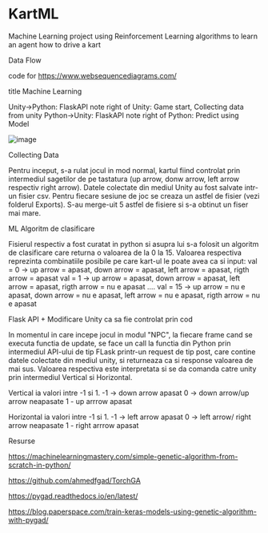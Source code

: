 # KartML
Machine Learning project using Reinforcement Learning algorithms to learn an agent how to drive a kart


Data Flow

code for  https://www.websequencediagrams.com/

title Machine Learning

Unity->Python: FlaskAPI
note right of Unity: Game start, Collecting data from unity
Python->Unity: FlaskAPI 
note right of Python: Predict using Model

![image](https://user-images.githubusercontent.com/37021205/152438475-e74e1dd2-1d45-4f22-b600-e8c3b94291a2.png)


Collecting Data

Pentru inceput, s-a rulat jocul in mod normal, kartul fiind controlat prin intermediul sagetilor de pe tastatura (up arrow, donw arrow, left arrow respectiv right arrow). Datele colectate din mediul Unity au fost salvate intr-un fisier csv. Pentru fiecare sesiune de joc se creaza un astfel de fisier (vezi folderul Exports). S-au merge-uit 5 astfel de fisiere si s-a obtinut un fiser mai mare.

ML Algoritm de clasificare

Fisierul respectiv a fost curatat in python si asupra lui s-a folosit un algoritm de clasificare care returna o valoarea de la 0 la 15.
Valoarea respectiva reprezinta combinatiile posibile pe care kart-ul le poate avea ca si input:
val = 0 -> up arrow = apasat, down arrow = apasat, left arrow = apasat, rigth arrow = apasat
val = 1 -> up arrow = apasat, down arrow = apasat, left arrow = apasat, rigth arrow = nu e apasat
....
val = 15 -> up arrow = nu e apasat, down arrow = nu e apasat, left arrow = nu e apasat, rigth arrow = nu e apasat

Flask API + Modificare Unity ca sa fie controlat prin cod



In momentul in care incepe jocul in modul "NPC", la fiecare frame cand se executa functia de update, se face un call la functia din Python prin intermediul API-ului de tip FLask printr-un request de tip post, care contine datele colectate din mediul unity, si returneaza ca si response valoarea de mai sus.
Valoarea respectiva este interpretata si se da comanda catre unity prin intermediul Vertical si Horizontal.


Vertical ia valori intre -1 si 1.
-1 -> down arrow apasat
0 -> down arrow/up arrow neapasate
1 - up arrrow apasat

Horizontal ia valori intre -1 si 1.
-1 -> left arrow apasat
0 -> left arrow/ right arrow neapasate
1 - right arrrow apasat



Resurse

https://machinelearningmastery.com/simple-genetic-algorithm-from-scratch-in-python/

https://github.com/ahmedfgad/TorchGA

https://pygad.readthedocs.io/en/latest/

https://blog.paperspace.com/train-keras-models-using-genetic-algorithm-with-pygad/
